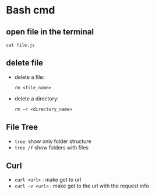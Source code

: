 # Bash cmd

## open file in the terminal 

  ``` cat file.js ```
  
## delete file

  * delete a file:

    `rm <file_name>`

  * delete a directory:

    `rm -r <directory_name>`

## File Tree

- `tree`: show only folder structure
- `tree /f` show folders with files

## Curl
- `curl <url>` : make get to url
- `curl -v <url>` : make get to the url with the request info
